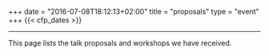 +++
date = "2016-07-08T18:12:13+02:00"
title = "proposals"
type = "event"
+++
  {{< cfp_dates >}}

<hr>
This page lists the talk proposals and workshops we have received.
